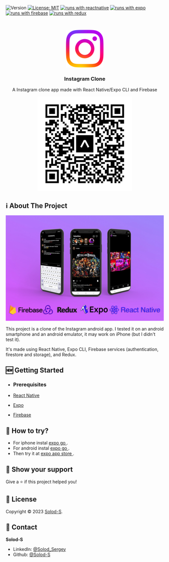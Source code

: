 ![Version](https://img.shields.io/badge/Version-1.0-blue.svg?cacheSeconds=2592000)
[![License: MIT](https://img.shields.io/badge/License-MIT-yellow.svg)](https://opensource.org/licenses/MIT)
[![runs with reactnative](https://img.shields.io/badge/Runs%20with%20ReactNative-000.svg?style=flat-square&logo=React&labelColor=f3f3f3&logoColor=61DAFB)](https://reactnative.dev/)
[![runs with expo](https://img.shields.io/badge/Runs%20with%20Expo-000.svg?style=flat-square&logo=EXPO&labelColor=f3f3f3&logoColor=000)](https://expo.io/)
[![runs with firebase](https://img.shields.io/badge/Runs%20with%20Firebase-000.svg?style=flat-square&logo=Firebase&labelColor=f3f3f3&logoColor=FFCB2D)](https://firebase.google.com/)
[![runs with redux](https://img.shields.io/badge/Runs%20with%20Redux-000.svg?style=flat-square&logo=Redux&labelColor=f3f3f3&logoColor=7247B5)](https://redux.js.org/)

<!-- PROJECT LOGO -->
<br />
<p align="center">
  <a href="https://github.com/Solod-S/instagram_clone_reactNative">
    <img src="./assets/logo.png" alt="Logo" width="120" height="120">
  </a>

  <h3 align="center">Instagram Clone</h3>

  <p align="center">
    A Instagram clone app made with React Native/Expo CLI and Firebase
  </p>
<p align="center">
   <a href="https://expo.dev/@solik/insta-clone">
    <img src="./assets/about/expo-go.svg" alt="Expo Store" width="300" height="300">
  </a>
  </p>
</p>

<!-- ABOUT THE PROJECT -->

## ℹ️ About The Project

![alt text](assets/about/background.jpg "Title")

This project is a clone of the Instagram android app. I tested it on an android smartphone and an android emulator, it may work on iPhone (but I didn't test it).

It's made using React Native, Expo CLI, Firebase services (authentication, firestore and storage), and Redux.

## 🆕 Getting Started

- ### **Prerequisites**

- [React Native](https://reactnative.dev/)
- [Expo](https://expo.dev/)
- [Firebase](https://firebase.google.com/)

<!-- CONTRIBUTING -->

## 🚧 How to try?

- For iphone instal [expo go ](https://apps.apple.com/us/app/expo-go/id982107779).
- For android instal [expo go ](https://play.google.com/store/apps/details?id=host.exp.exponent&hl=ru&gl=US&pli=1).
- Then try it at [expo app store ](https://expo.dev/@solik/insta-clone).

## 🌟 Show your support

Give a ⭐️ if this project helped you!

## 📝 License

Copyright © 2023 [Solod-S](https://www.linkedin.com/in/serhii-solod-557991256/).

<!-- CONTACT -->

## 👤 Contact

**Solod-S**

- LinkedIn: [@Solod_Sergey](https://www.linkedin.com/in/serhii-solod-557991256/)
- Github: [@Solod-S](https://github.com/Solod-S)
